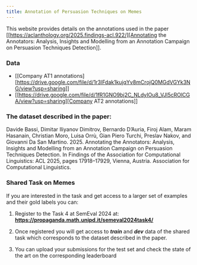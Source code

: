 ```yaml
---
title: Annotation of Persuasion Techniques on Memes
---
```


This website provides details on the annotations used in the paper [[https://aclanthology.org/2025.findings-acl.922/][Annotating the Annotators: Analysis, Insights and Modelling from an Annotation Campaign on Persuasion Techniques Detection]].

### Data
- [[Company AT1 annotations][https://drive.google.com/file/d/1r3lFdak1kujqYv8mCrojQ0MGdVGYk3NG/view?usp=sharing]]
- [[https://drive.google.com/file/d/1fR1GNO9bj2C_NLdyIOu8_VJl5cROlCGA/view?usp=sharing][Company AT2 annotations]]


### The dataset described in the paper: 

Davide Bassi, Dimitar Iliyanov Dimitrov, Bernardo D’Auria, Firoj Alam, Maram Hasanain, Christian Moro, Luisa Orrù, Gian Piero Turchi, Preslav Nakov, and Giovanni Da San Martino. 2025. Annotating the Annotators: Analysis, Insights and Modelling from an Annotation Campaign on Persuasion Techniques Detection. In Findings of the Association for Computational Linguistics: ACL 2025, pages 17918–17929, Vienna, Austria. Association for Computational Linguistics.

### Shared Task on Memes

If you are interested in the task and get access to a larger set of examples and their gold labels you can:

1. Register to the Task 4 at SemEval 2024 at:
<b>https://propaganda.math.unipd.it/semeval2024task4/</b>

2. Once registered you will get access to _**train**_ and _**dev**_ data of the shared task which corresponds to
the dataset described in the paper.

3. You can upload your submissions for the test set and check the state of the art on the corresponding leaderboard



